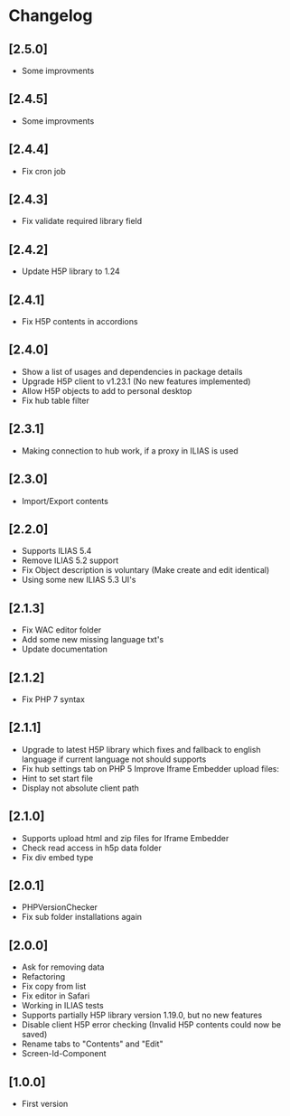 # Changelog

## [2.5.0]
- Some improvments

## [2.4.5]
- Some improvments

## [2.4.4]
- Fix cron job

## [2.4.3]
- Fix validate required library field

## [2.4.2]
- Update H5P library to 1.24

## [2.4.1]
- Fix H5P contents in accordions

## [2.4.0]
- Show a list of usages and dependencies in package details
- Upgrade H5P client to v1.23.1 (No new features implemented)
- Allow H5P objects to add to personal desktop
- Fix hub table filter

## [2.3.1]
- Making connection to hub work, if a proxy in ILIAS is used

## [2.3.0]
- Import/Export contents

## [2.2.0]
- Supports ILIAS 5.4
- Remove ILIAS 5.2 support
- Fix Object description is voluntary (Make create and edit identical)
- Using some new ILIAS 5.3 UI's

## [2.1.3]
- Fix WAC editor folder
- Add some new missing language txt's
- Update documentation

## [2.1.2]
- Fix PHP 7 syntax

## [2.1.1]
- Upgrade to latest H5P library which fixes and fallback to english language if current language not should supports
- Fix hub settings tab on PHP 5
Improve Iframe Embedder upload files:
- Hint to set start file
- Display not absolute client path

## [2.1.0]
- Supports upload html and zip files for Iframe Embedder
- Check read access in h5p data folder
- Fix div embed type

## [2.0.1]
- PHPVersionChecker
- Fix sub folder installations again

## [2.0.0]
- Ask for removing data
- Refactoring
- Fix copy from list
- Fix editor in Safari
- Working in ILIAS tests
- Supports partially H5P library version 1.19.0, but no new features
- Disable client H5P error checking (Invalid H5P contents could now be saved)
- Rename tabs to "Contents" and "Edit"
- Screen-Id-Component

## [1.0.0]
- First version
